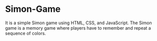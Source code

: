 # Simon-Game
It is a simple Simon game using HTML, CSS, and JavaScript. The Simon game is a memory game where players have to remember and repeat a sequence of colors.
